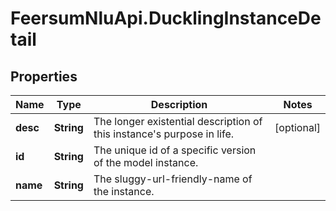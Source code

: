 # FeersumNluApi.DucklingInstanceDetail

## Properties
Name | Type | Description | Notes
------------ | ------------- | ------------- | -------------
**desc** | **String** | The longer existential description of this instance&#39;s purpose in life. | [optional] 
**id** | **String** | The unique id of a specific version of the model instance. | 
**name** | **String** | The sluggy-url-friendly-name of the instance. | 


